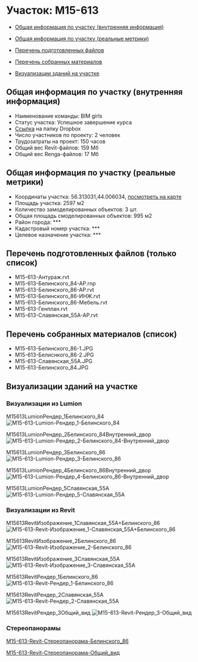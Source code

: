 # Участок: M15-613

* [Общая информация по участку (внутренняя информация)](#Chapter1)

* [Общая информация по участку (реальные метрики)](#Chapter2)

* [Перечень подготовленных файлов](#Chapter3)

* [Перечень собранных материалов](#Chapter4)

* [Визуализации зданий на участке](#Chapter5)

## <a id="Chapter1"></a> Общая информация по участку (внутренняя информация)
+ Наименование команды: BIM girls
+ Статус участка: Успешное завершение курса
+ [Ссылка](https://www.dropbox.com/sh/wvvgv1nw1iqred9/AAB6PL0nf5gdSzYGdLIhyTcda/M15_613?dl=0) на папку Dropbox
+ Число участников по проекту: 2 человек
+ Трудозатраты на проект: 150 часов
+ Общий вес Revit-файлов: 159 Мб
+ Общий вес Renga-файлов: 17 Мб
## <a id="Chapter2"></a> Общая информация по участку (реальные метрики)
+ Координаты участка: 56.313031,44.006034, [посмотреть на карте](https://yandex.ru/maps/47/nizhny-novgorod/?ll=44.006034%2C56.313031&z=19)
+ Площадь участка: 2597 м2
+ Количество замоделированных объектов: 3 шт.
+ Общая площадь смоделированных объектов: 995 м2
+ Район города: *** 
+ Кадастровый номер участка: *** 
+ Целевое назначение участка: *** 
## <a id="Chapter3"></a> Перечень подготовленных файлов (только список)
+ M15-613-Антураж.rvt
+ M15-613-Белинского_84-АР.rnp
+ M15-613-Белинского_86-АР.rvt
+ M15-613-Белинского_86-ИНЖ.rvt
+ M15-613-Белинского_86-Мебель.rvt
+ M15-613-Генплан.rvt
+ M15-613-Славянская_55А-АР.rvt
## <a id="Chapter4"></a> Перечень собранных материалов (список)
+ M15-613-Белинского_86-1.JPG
+ M15-613-Белиснкого_86-2.JPG
+ M15-613-Славянская_55А.JPG
+ М15-613-Белинского_84.JPG
## <a id="Chapter5"></a> Визуализации зданий на участке
### Визуализации из Lumion
M15613LumionРендер_1Белинского_84
![M15-613-Lumion-Рендер_1-Белинского_84](/Images/M15_613/M15-613-Lumion-Рендер_1-Белинского_84_Compressed.jpg)

M15613LumionРендер_2Белинского_84Внутренний_двор
![M15-613-Lumion-Рендер_2-Белинского_84-Внутренний_двор](/Images/M15_613/M15-613-Lumion-Рендер_2-Белинского_84-Внутренний_двор_Compressed.jpg)

M15613LumionРендер_3Белинского_86
![M15-613-Lumion-Рендер_3-Белинского_86](/Images/M15_613/M15-613-Lumion-Рендер_3-Белинского_86_Compressed.jpg)

M15613LumionРендер_4Белинского_86Внутренний_двор
![M15-613-Lumion-Рендер_4-Белинского_86-Внутренний_двор](/Images/M15_613/M15-613-Lumion-Рендер_4-Белинского_86-Внутренний_двор_Compressed.jpg)

M15613LumionРендер_5Славянская_55А
![M15-613-Lumion-Рендер_5-Славянская_55А](/Images/M15_613/M15-613-Lumion-Рендер_5-Славянская_55А_Compressed.jpg)

### Визуализации из Revit
M15613RevitИзображение_1Славянская_55А+Белинского_86
![M15-613-Revit-Изображение_1-Славянская_55А+Белинского_86](/Images/M15_613/M15-613-Revit-Изображение_1-Славянская_55А+Белинского_86_Compressed.jpg)

M15613RevitИзображение_2Белинского_86
![M15-613-Revit-Изображение_2-Белинского_86](/Images/M15_613/M15-613-Revit-Изображение_2-Белинского_86_Compressed.jpg)

M15613RevitИзображение_3Славянская_55А
![M15-613-Revit-Изображение_3-Славянская_55А](/Images/M15_613/M15-613-Revit-Изображение_3-Славянская_55А_Compressed.jpg)

M15613RevitРендер_1Белинского_86
![M15-613-Revit-Рендер_1-Белинского_86](/Images/M15_613/M15-613-Revit-Рендер_1-Белинского_86_Compressed.jpg)

M15613RevitРендер_2Славянская_55А
![M15-613-Revit-Рендер_2-Славянская_55А](/Images/M15_613/M15-613-Revit-Рендер_2-Славянская_55А_Compressed.jpg)

M15613RevitРендер_3Общий_вид
![M15-613-Revit-Рендер_3-Общий_вид](/Images/M15_613/M15-613-Revit-Рендер_3-Общий_вид_Compressed.jpg)

### Стереопанорамы
[M15-613-Revit-Стереопанорама-Белинского_86](https://pano.autodesk.com/pano.html?url=jpgs/54c3ee0d-ec51-4177-8bf0-fe22fc066a94&version=2)

[M15-613-Revit-Стереопанорама-Общий_вид](https://pano.autodesk.com/pano.html?url=jpgs/3ffe4838-397d-49fa-b35c-0188b7df1f00&version=2)

